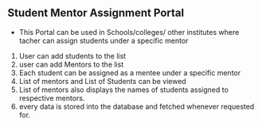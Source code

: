 ## Student Mentor Assignment Portal

* This Portal can be used in Schools/colleges/ other institutes where tacher can assign students under a specific mentor

1. User can add students to the list 
2. user can add Mentors to the list 
3. Each student can be assigned as a mentee under a specific mentor
4. List of mentors and List of Students can be viewed 
5. List of mentors also displays the names of students assigned to respective mentors.
6. every data is stored into the database and fetched whenever requested for.  
